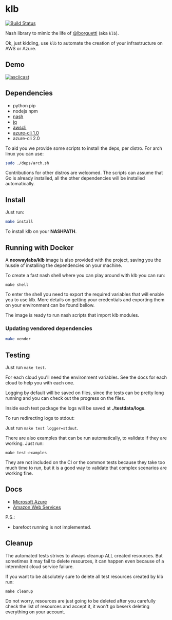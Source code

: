 # klb

[![Build Status](https://travis-ci.org/NeowayLabs/klb.svg?branch=master)](https://travis-ci.org/NeowayLabs/klb)

Nash library to mimic the life of [@lborguetti](https://github.com/lborguetti) (aka `klb`).

Ok, just kidding, use `klb` to automate the creation of your
infrastructure on AWS or Azure.

## Demo

[![asciicast](https://asciinema.org/a/48b1ghj6tli1w0wm3wylqnpyk.png)](https://asciinema.org/a/48b1ghj6tli1w0wm3wylqnpyk?autoplay=true&speed=2)

## Dependencies

- python pip
- nodejs npm
- [nash](https://github.com/NeowayLabs/nash)
- [jq](https://stedolan.github.io/jq/)
- [awscli](http://docs.aws.amazon.com/cli/latest/userguide/installing.html)
- [azure-cli 1.0](https://github.com/Azure/azure-xplat-cli)
- azure-cli 2.0

To aid you we provide some scripts to install the deps, per distro.
For arch linux you can use:

```sh
sudo ./deps/arch.sh
```

Contributions for other distros are welcomed.
The scripts can assume that Go is already installed, all the
other dependencies will be installed automatically.

## Install

Just run:

```sh
make install
```

To install klb on your **NASHPATH**.

## Running with Docker

A **neowaylabs/klb** image is also provided with the project,
saving you the hussle of installing the dependencies on
your machine.

To create a fast nash shell where you can play around with
klb you can run:

```
make shell
```

To enter the shell you need to export the required variables
that will enable you to use klb. More details on getting
your credentials and exporting them on your environment
can be found bellow.

The image is ready to run nash scripts that import klb modules.

### Updating vendored dependencies

```sh
make vendor
```

## Testing

Just run `make test`.

For each cloud you'll need the environment variables.
See the docs for each cloud to help you with each one.

Logging by default will be saved on files, since the tests can be
pretty long running and you can check out the progress on the files.

Inside each test package the logs will be saved at **./testdata/logs**.

To run redirecting logs to stdout:

Just run `make test logger=stdout`.

There are also examples that can be run automatically, to validate
if they are working. Just run:

```
make test-examples
```

They are not included on the CI or the common tests because they take
too much time to run, but it is a good way to validate that complex
scenarios are working fine.

## Docs

* [Microsoft Azure](docs/Azure.md)
* [Amazon Web Services](docs/Aws.md)

P.S.:
- barefoot running is not implemented.

## Cleanup

The automated tests strives to always cleanup ALL created resources.
But sometimes it may fail to delete resources, it can happen even
because of a intermitent cloud service failure.

If you want to be absolutely sure to delete all test resources
created by klb run:

```
make cleanup
```

Do not worry, resources are just going to be deleted
after you carefully check the list of resources and
accept it, it won't go beserk deleting everything on
your account.

